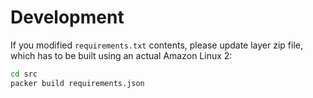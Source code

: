 # Development

If you modified `requirements.txt` contents, please update layer zip file, which has to be built using an actual Amazon Linux 2:

```bash
cd src
packer build requirements.json
```
